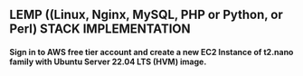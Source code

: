 ## LEMP ((Linux, Nginx, MySQL, PHP or Python, or Perl) STACK IMPLEMENTATION

#### Sign in to AWS free tier account and create a new EC2 Instance of t2.nano family with Ubuntu Server 22.04 LTS (HVM) image. 
